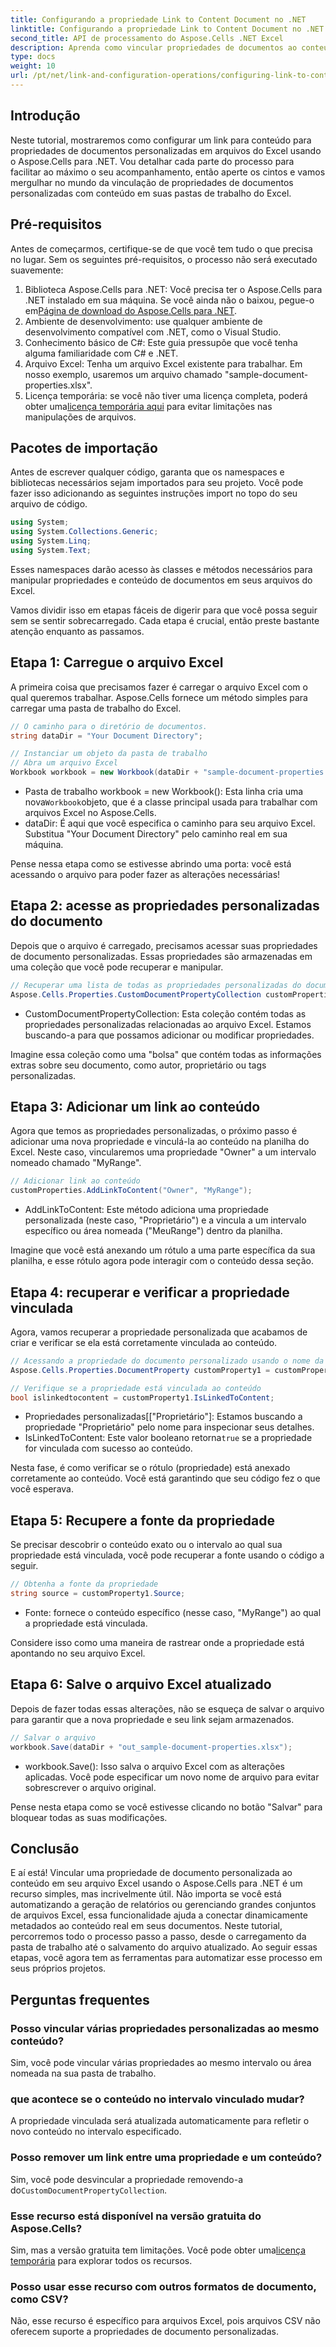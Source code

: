```yaml
---
title: Configurando a propriedade Link to Content Document no .NET
linktitle: Configurando a propriedade Link to Content Document no .NET
second_title: API de processamento do Aspose.Cells .NET Excel
description: Aprenda como vincular propriedades de documentos ao conteúdo no Excel usando Aspose.Cells para .NET. Tutorial passo a passo para desenvolvedores.
type: docs
weight: 10
url: /pt/net/link-and-configuration-operations/configuring-link-to-content-document-property/
---
```

## Introdução

Neste tutorial, mostraremos como configurar um link para conteúdo para propriedades de documentos personalizadas em arquivos do Excel usando o Aspose.Cells para .NET. Vou detalhar cada parte do processo para facilitar ao máximo o seu acompanhamento, então aperte os cintos e vamos mergulhar no mundo da vinculação de propriedades de documentos personalizadas com conteúdo em suas pastas de trabalho do Excel.

## Pré-requisitos

Antes de começarmos, certifique-se de que você tem tudo o que precisa no lugar. Sem os seguintes pré-requisitos, o processo não será executado suavemente:

1.  Biblioteca Aspose.Cells para .NET: Você precisa ter o Aspose.Cells para .NET instalado em sua máquina. Se você ainda não o baixou, pegue-o em[Página de download do Aspose.Cells para .NET](https://releases.aspose.com/cells/net/).
2. Ambiente de desenvolvimento: use qualquer ambiente de desenvolvimento compatível com .NET, como o Visual Studio.
3. Conhecimento básico de C#: Este guia pressupõe que você tenha alguma familiaridade com C# e .NET.
4. Arquivo Excel: Tenha um arquivo Excel existente para trabalhar. Em nosso exemplo, usaremos um arquivo chamado "sample-document-properties.xlsx".
5. Licença temporária: se você não tiver uma licença completa, poderá obter uma[licença temporária aqui](https://purchase.aspose.com/temporary-license/) para evitar limitações nas manipulações de arquivos.

## Pacotes de importação

Antes de escrever qualquer código, garanta que os namespaces e bibliotecas necessários sejam importados para seu projeto. Você pode fazer isso adicionando as seguintes instruções import no topo do seu arquivo de código.

```csharp
using System;
using System.Collections.Generic;
using System.Linq;
using System.Text;
```

Esses namespaces darão acesso às classes e métodos necessários para manipular propriedades e conteúdo de documentos em seus arquivos do Excel.

Vamos dividir isso em etapas fáceis de digerir para que você possa seguir sem se sentir sobrecarregado. Cada etapa é crucial, então preste bastante atenção enquanto as passamos.

## Etapa 1: Carregue o arquivo Excel

A primeira coisa que precisamos fazer é carregar o arquivo Excel com o qual queremos trabalhar. Aspose.Cells fornece um método simples para carregar uma pasta de trabalho do Excel.

```csharp
// O caminho para o diretório de documentos.
string dataDir = "Your Document Directory";

// Instanciar um objeto da pasta de trabalho
// Abra um arquivo Excel
Workbook workbook = new Workbook(dataDir + "sample-document-properties.xlsx");
```

-  Pasta de trabalho workbook = new Workbook(): Esta linha cria uma nova`Workbook`objeto, que é a classe principal usada para trabalhar com arquivos Excel no Aspose.Cells.
- dataDir: É aqui que você especifica o caminho para seu arquivo Excel. Substitua "Your Document Directory" pelo caminho real em sua máquina.

Pense nessa etapa como se estivesse abrindo uma porta: você está acessando o arquivo para poder fazer as alterações necessárias!

## Etapa 2: acesse as propriedades personalizadas do documento

Depois que o arquivo é carregado, precisamos acessar suas propriedades de documento personalizadas. Essas propriedades são armazenadas em uma coleção que você pode recuperar e manipular.

```csharp
// Recuperar uma lista de todas as propriedades personalizadas do documento do arquivo Excel
Aspose.Cells.Properties.CustomDocumentPropertyCollection customProperties = workbook.Worksheets.CustomDocumentProperties;
```

- CustomDocumentPropertyCollection: Esta coleção contém todas as propriedades personalizadas relacionadas ao arquivo Excel. Estamos buscando-a para que possamos adicionar ou modificar propriedades.

Imagine essa coleção como uma "bolsa" que contém todas as informações extras sobre seu documento, como autor, proprietário ou tags personalizadas.

## Etapa 3: Adicionar um link ao conteúdo

Agora que temos as propriedades personalizadas, o próximo passo é adicionar uma nova propriedade e vinculá-la ao conteúdo na planilha do Excel. Neste caso, vincularemos uma propriedade "Owner" a um intervalo nomeado chamado "MyRange".

```csharp
// Adicionar link ao conteúdo
customProperties.AddLinkToContent("Owner", "MyRange");
```

- AddLinkToContent: Este método adiciona uma propriedade personalizada (neste caso, "Proprietário") e a vincula a um intervalo específico ou área nomeada ("MeuRange") dentro da planilha.

Imagine que você está anexando um rótulo a uma parte específica da sua planilha, e esse rótulo agora pode interagir com o conteúdo dessa seção.

## Etapa 4: recuperar e verificar a propriedade vinculada

Agora, vamos recuperar a propriedade personalizada que acabamos de criar e verificar se ela está corretamente vinculada ao conteúdo.

```csharp
// Acessando a propriedade do documento personalizado usando o nome da propriedade
Aspose.Cells.Properties.DocumentProperty customProperty1 = customProperties["Owner"];

// Verifique se a propriedade está vinculada ao conteúdo
bool islinkedtocontent = customProperty1.IsLinkedToContent;
```

- Propriedades personalizadas[["Proprietário"]: Estamos buscando a propriedade "Proprietário" pelo nome para inspecionar seus detalhes.
- IsLinkedToContent: Este valor booleano retorna`true` se a propriedade for vinculada com sucesso ao conteúdo.

Nesta fase, é como verificar se o rótulo (propriedade) está anexado corretamente ao conteúdo. Você está garantindo que seu código fez o que você esperava.

## Etapa 5: Recupere a fonte da propriedade

Se precisar descobrir o conteúdo exato ou o intervalo ao qual sua propriedade está vinculada, você pode recuperar a fonte usando o código a seguir.

```csharp
// Obtenha a fonte da propriedade
string source = customProperty1.Source;
```

- Fonte: fornece o conteúdo específico (nesse caso, "MyRange") ao qual a propriedade está vinculada.

Considere isso como uma maneira de rastrear onde a propriedade está apontando no seu arquivo Excel.

## Etapa 6: Salve o arquivo Excel atualizado

Depois de fazer todas essas alterações, não se esqueça de salvar o arquivo para garantir que a nova propriedade e seu link sejam armazenados.

```csharp
// Salvar o arquivo
workbook.Save(dataDir + "out_sample-document-properties.xlsx");
```

- workbook.Save(): Isso salva o arquivo Excel com as alterações aplicadas. Você pode especificar um novo nome de arquivo para evitar sobrescrever o arquivo original.

Pense nesta etapa como se você estivesse clicando no botão "Salvar" para bloquear todas as suas modificações.

## Conclusão

E aí está! Vincular uma propriedade de documento personalizada ao conteúdo em seu arquivo Excel usando o Aspose.Cells para .NET é um recurso simples, mas incrivelmente útil. Não importa se você está automatizando a geração de relatórios ou gerenciando grandes conjuntos de arquivos Excel, essa funcionalidade ajuda a conectar dinamicamente metadados ao conteúdo real em seus documentos.
Neste tutorial, percorremos todo o processo passo a passo, desde o carregamento da pasta de trabalho até o salvamento do arquivo atualizado. Ao seguir essas etapas, você agora tem as ferramentas para automatizar esse processo em seus próprios projetos.

## Perguntas frequentes

### Posso vincular várias propriedades personalizadas ao mesmo conteúdo?
Sim, você pode vincular várias propriedades ao mesmo intervalo ou área nomeada na sua pasta de trabalho.

### que acontece se o conteúdo no intervalo vinculado mudar?
A propriedade vinculada será atualizada automaticamente para refletir o novo conteúdo no intervalo especificado.

### Posso remover um link entre uma propriedade e um conteúdo?
 Sim, você pode desvincular a propriedade removendo-a do`CustomDocumentPropertyCollection`.

### Esse recurso está disponível na versão gratuita do Aspose.Cells?
 Sim, mas a versão gratuita tem limitações. Você pode obter uma[licença temporária](https://purchase.aspose.com/temporary-license/) para explorar todos os recursos.

### Posso usar esse recurso com outros formatos de documento, como CSV?
Não, esse recurso é específico para arquivos Excel, pois arquivos CSV não oferecem suporte a propriedades de documento personalizadas.